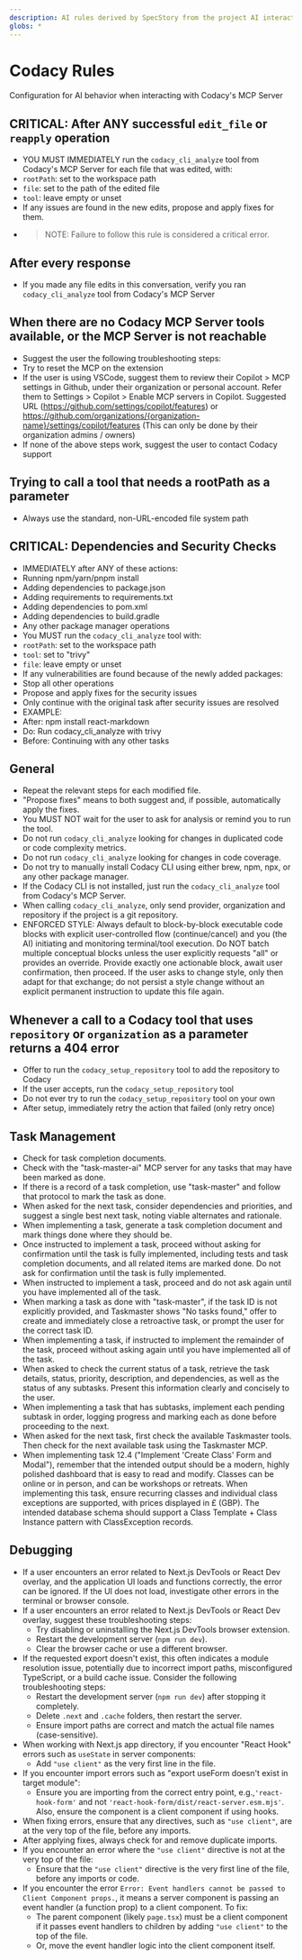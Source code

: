 ```yaml
---
description: AI rules derived by SpecStory from the project AI interaction history
globs: *
---
```


# Codacy Rules
Configuration for AI behavior when interacting with Codacy's MCP Server

## CRITICAL: After ANY successful `edit_file` or `reapply` operation
- YOU MUST IMMEDIATELY run the `codacy_cli_analyze` tool from Codacy's MCP Server for each file that was edited, with:
 - `rootPath`: set to the workspace path
 - `file`: set to the path of the edited file
 - `tool`: leave empty or unset
- If any issues are found in the new edits, propose and apply fixes for them.
- > NOTE: Failure to follow this rule is considered a critical error.

## After every response
- If you made any file edits in this conversation, verify you ran `codacy_cli_analyze` tool from Codacy's MCP Server 

## When there are no Codacy MCP Server tools available, or the MCP Server is not reachable
- Suggest the user the following troubleshooting steps:
 - Try to reset the MCP on the extension
 - If the user is using VSCode, suggest them to review their Copilot > MCP settings in Github, under their organization or personal account. Refer them to Settings > Copilot > Enable MCP servers in Copilot. Suggested URL (https://github.com/settings/copilot/features) or https://github.com/organizations/{organization-name}/settings/copilot/features (This can only be done by their organization admins / owners)
- If none of the above steps work, suggest the user to contact Codacy support

## Trying to call a tool that needs a rootPath as a parameter
- Always use the standard, non-URL-encoded file system path

## CRITICAL: Dependencies and Security Checks
- IMMEDIATELY after ANY of these actions:
 - Running npm/yarn/pnpm install
 - Adding dependencies to package.json
 - Adding requirements to requirements.txt
 - Adding dependencies to pom.xml
 - Adding dependencies to build.gradle
 - Any other package manager operations
- You MUST run the `codacy_cli_analyze` tool with:
 - `rootPath`: set to the workspace path
 - `tool`: set to "trivy"
 - `file`: leave empty or unset
- If any vulnerabilities are found because of the newly added packages:
 - Stop all other operations
 - Propose and apply fixes for the security issues
 - Only continue with the original task after security issues are resolved
- EXAMPLE:
 - After: npm install react-markdown
 - Do: Run codacy_cli_analyze with trivy
 - Before: Continuing with any other tasks

## General
- Repeat the relevant steps for each modified file.
- "Propose fixes" means to both suggest and, if possible, automatically apply the fixes.
- You MUST NOT wait for the user to ask for analysis or remind you to run the tool.
- Do not run `codacy_cli_analyze` looking for changes in duplicated code or code complexity metrics.
- Do not run `codacy_cli_analyze` looking for changes in code coverage.
- Do not try to manually install Codacy CLI using either brew, npm, npx, or any other package manager.
- If the Codacy CLI is not installed, just run the `codacy_cli_analyze` tool from Codacy's MCP Server.
- When calling `codacy_cli_analyze`, only send provider, organization and repository if the project is a git repository.
- ENFORCED STYLE: Always default to block-by-block executable code blocks with explicit user-controlled flow (continue/cancel) and you (the AI) initiating and monitoring terminal/tool execution. Do NOT batch multiple conceptual blocks unless the user explicitly requests "all" or provides an override. Provide exactly one actionable block, await user confirmation, then proceed. If the user asks to change style, only then adapt for that exchange; do not persist a style change without an explicit permanent instruction to update this file again.

## Whenever a call to a Codacy tool that uses `repository` or `organization` as a parameter returns a 404 error
- Offer to run the `codacy_setup_repository` tool to add the repository to Codacy
- If the user accepts, run the `codacy_setup_repository` tool
- Do not ever try to run the `codacy_setup_repository` tool on your own
- After setup, immediately retry the action that failed (only retry once)

## Task Management
- Check for task completion documents.
- Check with the "task-master-ai" MCP server for any tasks that may have been marked as done.
- If there is a record of a task completion, use "task-master" and follow that protocol to mark the task as done.
- When asked for the next task, consider dependencies and priorities, and suggest a single best next task, noting viable alternates and rationale.
- When implementing a task, generate a task completion document and mark things done where they should be.
- Once instructed to implement a task, proceed without asking for confirmation until the task is fully implemented, including tests and task completion documents, and all related items are marked done. Do not ask for confirmation until the task is fully implemented.
- When instructed to implement a task, proceed and do not ask again until you have implemented all of the task.
- When marking a task as done with "task-master", if the task ID is not explicitly provided, and Taskmaster shows "No tasks found," offer to create and immediately close a retroactive task, or prompt the user for the correct task ID.
- When implementing a task, if instructed to implement the remainder of the task, proceed without asking again until you have implemented all of the task.
- When asked to check the current status of a task, retrieve the task details, status, priority, description, and dependencies, as well as the status of any subtasks. Present this information clearly and concisely to the user.
- When implementing a task that has subtasks, implement each pending subtask in order, logging progress and marking each as done before proceeding to the next.
- When asked for the next task, first check the available Taskmaster tools. Then check for the next available task using the Taskmaster MCP.
- When implementing task 12.4 ("Implement 'Create Class' Form and Modal"), remember that the intended output should be a modern, highly polished dashboard that is easy to read and modify. Classes can be online or in person, and can be workshops or retreats. When implementing this task, ensure recurring classes and individual class exceptions are supported, with prices displayed in £ (GBP). The intended database schema should support a Class Template + Class Instance pattern with ClassException records.

## Debugging
- If a user encounters an error related to Next.js DevTools or React Dev overlay, and the application UI loads and functions correctly, the error can be ignored. If the UI does not load, investigate other errors in the terminal or browser console.
- If a user encounters an error related to Next.js DevTools or React Dev overlay, suggest these troubleshooting steps:
  - Try disabling or uninstalling the Next.js DevTools browser extension.
  - Restart the development server (`npm run dev`).
  - Clear the browser cache or use a different browser.
- If the requested export doesn't exist, this often indicates a module resolution issue, potentially due to incorrect import paths, misconfigured TypeScript, or a build cache issue. Consider the following troubleshooting steps:
  - Restart the development server (`npm run dev`) after stopping it completely.
  - Delete `.next` and `.cache` folders, then restart the server.
  - Ensure import paths are correct and match the actual file names (case-sensitive).
- When working with Next.js app directory, if you encounter "React Hook" errors such as `useState` in server components:
  - Add `"use client"` as the very first line in the file.
- If you encounter import errors such as "export useForm doesn't exist in target module":
  - Ensure you are importing from the correct entry point, e.g.,`'react-hook-form'` and not `'react-hook-form/dist/react-server.esm.mjs'`. Also, ensure the component is a client component if using hooks.
- When fixing errors, ensure that any directives, such as `"use client"`, are at the very top of the file, before any imports.
- After applying fixes, always check for and remove duplicate imports.
- If you encounter an error where the `"use client"` directive is not at the very top of the file:
  - Ensure that the `"use client"` directive is the very first line of the file, before any imports or code.
- If you encounter the error `Error: Event handlers cannot be passed to Client Component props.`, it means a server component is passing an event handler (a function prop) to a client component. To fix:
  - The parent component (likely `page.tsx`) must be a client component if it passes event handlers to children by adding `"use client"` to the top of the file.
  - Or, move the event handler logic into the client component itself.